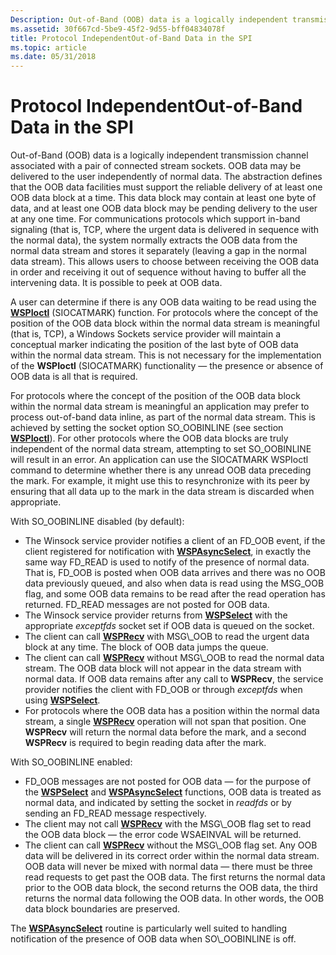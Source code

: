 ```yaml
---
Description: Out-of-Band (OOB) data is a logically independent transmission channel associated with a pair of connected stream sockets.
ms.assetid: 30f667cd-5be9-45f2-9d55-bff04834078f
title: Protocol IndependentOut-of-Band Data in the SPI
ms.topic: article
ms.date: 05/31/2018
---
```


# Protocol IndependentOut-of-Band Data in the SPI

Out-of-Band (OOB) data is a logically independent transmission channel associated with a pair of connected stream sockets. OOB data may be delivered to the user independently of normal data. The abstraction defines that the OOB data facilities must support the reliable delivery of at least one OOB data block at a time. This data block may contain at least one byte of data, and at least one OOB data block may be pending delivery to the user at any one time. For communications protocols which support in-band signaling (that is, TCP, where the urgent data is delivered in sequence with the normal data), the system normally extracts the OOB data from the normal data stream and stores it separately (leaving a gap in the normal data stream). This allows users to choose between receiving the OOB data in order and receiving it out of sequence without having to buffer all the intervening data. It is possible to peek at OOB data.

A user can determine if there is any OOB data waiting to be read using the [**WSPIoctl**](https://msdn.microsoft.com/library/ms742282(v=VS.85).aspx) (SIOCATMARK) function. For protocols where the concept of the position of the OOB data block within the normal data stream is meaningful (that is, TCP), a Windows Sockets service provider will maintain a conceptual marker indicating the position of the last byte of OOB data within the normal data stream. This is not necessary for the implementation of the **WSPIoctl** (SIOCATMARK) functionality — the presence or absence of OOB data is all that is required.

For protocols where the concept of the position of the OOB data block within the normal data stream is meaningful an application may prefer to process out-of-band data inline, as part of the normal data stream. This is achieved by setting the socket option SO\_OOBINLINE (see section [**WSPIoctl**](https://msdn.microsoft.com/library/ms742282(v=VS.85).aspx)). For other protocols where the OOB data blocks are truly independent of the normal data stream, attempting to set SO\_OOBINLINE will result in an error. An application can use the SIOCATMARK WSPIoctl command to determine whether there is any unread OOB data preceding the mark. For example, it might use this to resynchronize with its peer by ensuring that all data up to the mark in the data stream is discarded when appropriate.

With SO\_OOBINLINE disabled (by default):

-   The Winsock service provider notifies a client of an FD\_OOB event, if the client registered for notification with [**WSPAsyncSelect**](https://msdn.microsoft.com/library/ms742267(v=VS.85).aspx), in exactly the same way FD\_READ is used to notify of the presence of normal data. That is, FD\_OOB is posted when OOB data arrives and there was no OOB data previously queued, and also when data is read using the MSG\_OOB flag, and some OOB data remains to be read after the read operation has returned. FD\_READ messages are not posted for OOB data.
-   The Winsock service provider returns from [**WSPSelect**](https://msdn.microsoft.com/library/ms742289(v=VS.85).aspx) with the appropriate *exceptfds* socket set if OOB data is queued on the socket.
-   The client can call [**WSPRecv**](https://msdn.microsoft.com/library/ms742288(v=VS.85).aspx) with MSG\_OOB to read the urgent data block at any time. The block of OOB data jumps the queue.
-   The client can call [**WSPRecv**](https://msdn.microsoft.com/library/ms742288(v=VS.85).aspx) without MSG\_OOB to read the normal data stream. The OOB data block will not appear in the data stream with normal data. If OOB data remains after any call to **WSPRecv**, the service provider notifies the client with FD\_OOB or through *exceptfds* when using [**WSPSelect**](https://msdn.microsoft.com/library/ms742289(v=VS.85).aspx).
-   For protocols where the OOB data has a position within the normal data stream, a single [**WSPRecv**](https://msdn.microsoft.com/library/ms742288(v=VS.85).aspx) operation will not span that position. One **WSPRecv** will return the normal data before the mark, and a second **WSPRecv** is required to begin reading data after the mark.

With SO\_OOBINLINE enabled:

-   FD\_OOB messages are not posted for OOB data — for the purpose of the [**WSPSelect**](https://msdn.microsoft.com/library/ms742289(v=VS.85).aspx) and [**WSPAsyncSelect**](https://msdn.microsoft.com/library/ms742267(v=VS.85).aspx) functions, OOB data is treated as normal data, and indicated by setting the socket in *readfds* or by sending an FD\_READ message respectively.
-   The client may not call [**WSPRecv**](https://msdn.microsoft.com/library/ms742288(v=VS.85).aspx) with the MSG\_OOB flag set to read the OOB data block — the error code WSAEINVAL will be returned.
-   The client can call [**WSPRecv**](https://msdn.microsoft.com/library/ms742288(v=VS.85).aspx) without the MSG\_OOB flag set. Any OOB data will be delivered in its correct order within the normal data stream. OOB data will never be mixed with normal data — there must be three read requests to get past the OOB data. The first returns the normal data prior to the OOB data block, the second returns the OOB data, the third returns the normal data following the OOB data. In other words, the OOB data block boundaries are preserved.

The [**WSPAsyncSelect**](https://msdn.microsoft.com/library/ms742267(v=VS.85).aspx) routine is particularly well suited to handling notification of the presence of OOB data when SO\_OOBINLINE is off.

 

 



